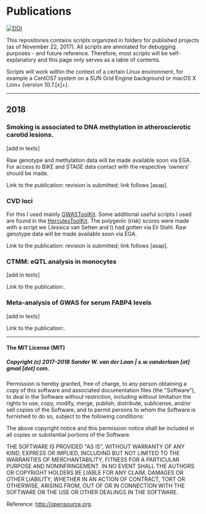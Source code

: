 Publications
============
[![DOI](https://zenodo.org/badge/111704113.svg)](https://zenodo.org/badge/latestdoi/111704113)

This repositories contains scripts organized in folders for published projects (as of November 22, 2017). All scripts are annotated for debugging purposes - and future reference. Therefore, most scripts will be self-explanatory and this page only serves as a table of contents.

Scripts will work within the context of a certain Linux environment, for example a CentOS7 system on a SUN Grid Engine background or macOS X Lion+ (version 10.7.[x]+). 


--------------

## 2018

### Smoking is associated to DNA methylation in atherosclerotic carotid lesions.

[add in texts]

Raw genotype and methylation data will be made available soon via EGA. For access to BiKE and STAGE data contact with the respective 'owners' should be made.

Link to the publication: revision is submitted; link follows [asap].


### CVD loci

For this I used mainly [GWASToolKit](). Some additional useful scripts I used are found in the [HerculesToolKit](). The polygenic (risk) scores were made with a script we (Jessica van Setten and I) had gotten via Eli Stahl. Raw genotype data will be made available soon via EGA.

Link to the publication: revision is submitted; link follows [asap].


### CTMM: eQTL analysis in monocytes

[add in texts]

Link to the publication:.


### Meta-analysis of GWAS for serum FABP4 levels

[add in texts]

Link to the publication:.

--------------

#### The MIT License (MIT)
##### Copyright (c) 2017-2018 Sander W. van der Laan | s.w.vanderlaan [at] gmail [dot] com.

Permission is hereby granted, free of charge, to any person obtaining a copy of this software and associated documentation files (the "Software"), to deal in the Software without restriction, including without limitation the rights to use, copy, modify, merge, publish, distribute, sublicense, and/or sell copies of the Software, and to permit persons to whom the Software is furnished to do so, subject to the following conditions:   

The above copyright notice and this permission notice shall be included in all copies or substantial portions of the Software.

THE SOFTWARE IS PROVIDED "AS IS", WITHOUT WARRANTY OF ANY KIND, EXPRESS OR IMPLIED, INCLUDING BUT NOT LIMITED TO THE WARRANTIES OF MERCHANTABILITY, FITNESS FOR A PARTICULAR PURPOSE AND NONINFRINGEMENT. IN NO EVENT SHALL THE AUTHORS OR COPYRIGHT HOLDERS BE LIABLE FOR ANY CLAIM, DAMAGES OR OTHER LIABILITY, WHETHER IN AN ACTION OF CONTRACT, TORT OR OTHERWISE, ARISING FROM, OUT OF OR IN CONNECTION WITH THE SOFTWARE OR THE USE OR OTHER DEALINGS IN THE SOFTWARE.

Reference: http://opensource.org.
